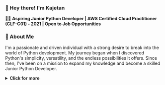 <h3>👋 Hey there! I'm Kajetan</h3>

👨‍💻 <b>Aspiring Junior Python Developer | AWS Certified Cloud Practitioner (CLF-C01) - 2021 | Open to Job Opportunities</b>

<h3>🌟 About Me</h3>

I'm a passionate and driven individual with a strong desire to break into the world of Python development. My journey began when I discovered Python's simplicity, versatility, and the endless possibilities it offers. Since then, I've been on a mission to expand my knowledge and become a skilled Junior Python Developer.

<details>
  <summary><b>Click for more</b></summary>
   <h3>🛠️ Main Tech Stack</h3>

<b>Python:</b> My programming language of choice, and I'm well-versed in common libraries like NumPy, pandas, PyQT6 and Requests. Python's readability and extensive libraries make it a top choice for a wide range of projects.

<b>Django Framework:</b> I've dived into web development with Django, crafting web applications that are robust and maintainable. From building RESTful APIs to creating user-friendly interfaces, Django has been a valuable tool in my arsenal.

<b>SQL:</b> Proficient in SQL, I can efficiently manage and query databases, ensuring that data is organized and accessible.

 <h3>💼 Additional Skills</h3>

In addition to my Python expertise, I'm well-versed in a variety of web development technologies:

<b>Frontend:</b> Bootstrap, HTML, CSS3, and JavaScript. I can create stunning, responsive user interfaces that provide an exceptional user experience.

<b>Backend:</b> PHP and MySQL. I'm capable of developing dynamic web applications and handling database operations with precision.

<b>Content Management:</b> WordPress. I'm skilled in customizing and managing WordPress websites, ensuring they meet both functional and aesthetic requirements.

 <h3>☁️ AWS Certified Cloud Practitioner</h3>

I hold the AWS Certified Cloud Practitioner (CLF-C01) certification, demonstrating my knowledge and understanding of cloud computing principles and AWS services.

 <h3>💪 Adaptable Team Player</h3>

I'm perfectly good at adapting to new environments. Joining a new team, regardless of its age or composition, is never a problem for me. I thrive on learning from others and contributing to collective success.

 <h3>⏰ Thriving Under Pressure</h3>

I'm a person who manages excellently under the pressure of time. Tight deadlines and challenges only motivate me to perform at my best, and I always deliver quality work even in high-stress situations.

 <h3>🧩 Problem-Solving Extraordinaire</h3>

I have an innate talent for tackling complex problems, making them solvable, and devising innovative solutions. It's a fundamental skill I believe every developer should possess. I enjoy diving deep into challenges, breaking them down into manageable parts, and finding elegant answers.

 <h3>🚀 Let's Make It Happen</h3>

I'm determined to make a real impact as a Junior Python Developer. If you're looking for someone who's dedicated, adaptable, and excels under pressure, let's connect and discuss how I can contribute to your team's success.
</details>




<!--
**kajcol1/kajcol1** is a ✨ _special_ ✨ repository because its `README.md` (this file) appears on your GitHub profile.

Here are some ideas to get you started:

- 🔭 I’m currently working on ...
- 🌱 I’m currently learning ...
- 👯 I’m looking to collaborate on ...
- 🤔 I’m looking for help with ...
- 💬 Ask me about ...
- 📫 How to reach me: ...
- 😄 Pronouns: ...
- ⚡ Fun fact: ...
-->
